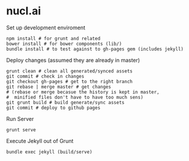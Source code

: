 # nucl.ai

Set up development enviroment
```
npm install # for grunt and related
bower install # for bower components (lib/)
bundle install # to test against to gh-pages gem (includes jekyll)
```

Deploy changes (assumed they are already in master)
```
grunt clean # clean all generated/synced assets
git commit # check in changes
git checkout gh-pages # get to the right branch
git rebase | merge master # get changes 
# (rebase or merge becasue the history is kept in master,
#  minified files don't have to have too much sens)
git grunt build # build generate/sync assets
git commit # deploy to github pages
```

Run Server
```
grunt serve
```

Execute Jekyll out of Grunt
```
bundle exec jekyll (build/serve)
```
